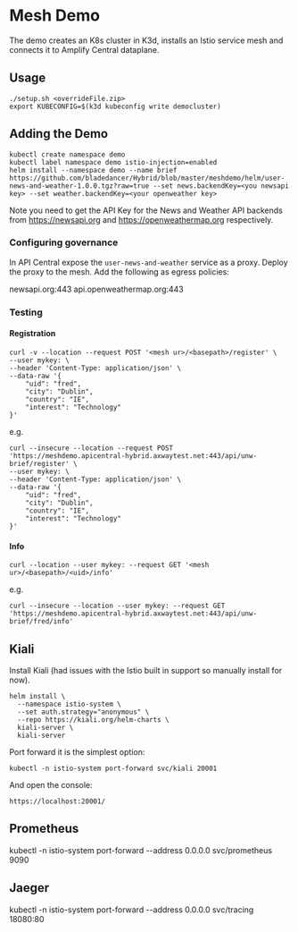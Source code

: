 # Mesh Demo

The demo creates an K8s cluster in K3d, installs an Istio service mesh and connects it to Amplify Central dataplane.

## Usage

    ./setup.sh <overrideFile.zip>
    export KUBECONFIG=$(k3d kubeconfig write democluster)

## Adding the Demo

```
kubectl create namespace demo
kubectl label namespace demo istio-injection=enabled
helm install --namespace demo --name brief  https://github.com/bladedancer/Hybrid/blob/master/meshdemo/helm/user-news-and-weather-1.0.0.tgz?raw=true --set news.backendKey=<you newsapi key> --set weather.backendKey=<your openweather key> 
```

Note you need to get the API Key for the News and Weather API backends from https://newsapi.org and https://openweathermap.org respectively. 

### Configuring governance

In API Central expose the `user-news-and-weather` service as a proxy. Deploy the proxy to the mesh.
Add the following as egress policies:

newsapi.org:443
api.openweathermap.org:443


### Testing

#### Registration
```
curl -v --location --request POST '<mesh ur>/<basepath>/register' \
--user mykey: \
--header 'Content-Type: application/json' \
--data-raw '{
    "uid": "fred",
    "city": "Dublin",
    "country": "IE",
    "interest": "Technology"
}'
```

e.g.
```
curl --insecure --location --request POST 'https://meshdemo.apicentral-hybrid.axwaytest.net:443/api/unw-brief/register' \
--user mykey: \
--header 'Content-Type: application/json' \
--data-raw '{
    "uid": "fred",
    "city": "Dublin",
    "country": "IE",
    "interest": "Technology"
}'
```

#### Info
```
curl --location --user mykey: --request GET '<mesh ur>/<basepath>/<uid>/info'
```

e.g.
```
curl --insecure --location --user mykey: --request GET 'https://meshdemo.apicentral-hybrid.axwaytest.net:443/api/unw-brief/fred/info'
```


## Kiali

Install Kiali (had issues with the Istio built in support so manually install for now).

```
helm install \
  --namespace istio-system \
  --set auth.strategy="anonymous" \
  --repo https://kiali.org/helm-charts \
  kiali-server \
  kiali-server
```

Port forward it is the simplest option:

```
kubectl -n istio-system port-forward svc/kiali 20001
```

And open the console:
```
https://localhost:20001/
```

## Prometheus
kubectl -n istio-system port-forward --address 0.0.0.0 svc/prometheus 9090

## Jaeger
kubectl -n istio-system port-forward --address 0.0.0.0 svc/tracing 18080:80